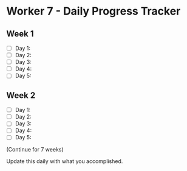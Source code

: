 # Worker 7 - Daily Progress Tracker

## Week 1
- [ ] Day 1:
- [ ] Day 2:
- [ ] Day 3:
- [ ] Day 4:
- [ ] Day 5:

## Week 2
- [ ] Day 1:
- [ ] Day 2:
- [ ] Day 3:
- [ ] Day 4:
- [ ] Day 5:

(Continue for 7 weeks)

Update this daily with what you accomplished.
